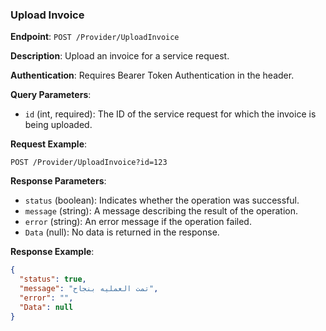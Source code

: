 ### Upload Invoice

**Endpoint**: `POST /Provider/UploadInvoice`

**Description**: Upload an invoice for a service request.

**Authentication**: Requires Bearer Token Authentication in the header.

**Query Parameters**:
- `id` (int, required): The ID of the service request for which the invoice is being uploaded.

**Request Example**:
```
POST /Provider/UploadInvoice?id=123

```

**Response Parameters**:
- `status` (boolean): Indicates whether the operation was successful.
- `message` (string): A message describing the result of the operation.
- `error` (string): An error message if the operation failed.
- `Data` (null): No data is returned in the response.

**Response Example**:
```json
{
  "status": true,
  "message": "تمت العمليه بنجاح",
  "error": "",
  "Data": null
}
```

